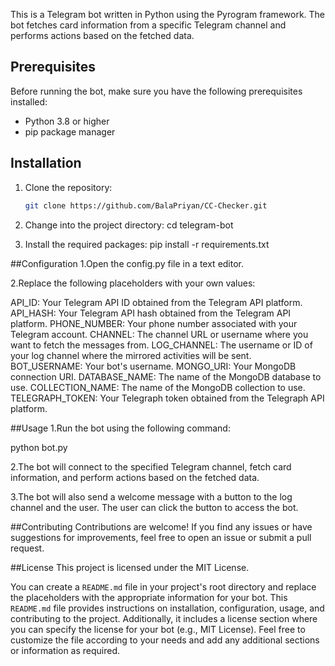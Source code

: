 
This is a Telegram bot written in Python using the Pyrogram framework. The bot fetches card information from a specific Telegram channel and performs actions based on the fetched data.

## Prerequisites

Before running the bot, make sure you have the following prerequisites installed:

- Python 3.8 or higher
- pip package manager

## Installation

1. Clone the repository:

   ```bash
   git clone https://github.com/BalaPriyan/CC-Checker.git

1. Change into the project directory:
   cd telegram-bot


2. Install the required packages:
   pip install -r requirements.txt

##Configuration
1.Open the config.py file in a text editor.

2.Replace the following placeholders with your own values:

API_ID: Your Telegram API ID obtained from the Telegram API platform.
API_HASH: Your Telegram API hash obtained from the Telegram API platform.
PHONE_NUMBER: Your phone number associated with your Telegram account.
CHANNEL: The channel URL or username where you want to fetch the messages from.
LOG_CHANNEL: The username or ID of your log channel where the mirrored activities will be sent.
BOT_USERNAME: Your bot's username.
MONGO_URI: Your MongoDB connection URI.
DATABASE_NAME: The name of the MongoDB database to use.
COLLECTION_NAME: The name of the MongoDB collection to use.
TELEGRAPH_TOKEN: Your Telegraph token obtained from the Telegraph API platform.


##Usage
1.Run the bot using the following command:

   python bot.py

2.The bot will connect to the specified Telegram channel, fetch card information, and perform actions based on the fetched data.

3.The bot will also send a welcome message with a button to the log channel and the user. The user can click the button to access the bot.

##Contributing
Contributions are welcome! If you find any issues or have suggestions for improvements, feel free to open an issue or submit a pull request.

##License
This project is licensed under the MIT License.


You can create a `README.md` file in your project's root directory and replace the placeholders with the appropriate information for your bot. This `README.md` file provides instructions on installation, configuration, usage, and contributing to the project. Additionally, it includes a license section where you can specify the license for your bot (e.g., MIT License). Feel free to customize the file according to your needs and add any additional sections or information as required.
